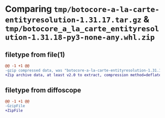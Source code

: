 # Comparing `tmp/botocore-a-la-carte-entityresolution-1.31.17.tar.gz` & `tmp/botocore_a_la_carte_entityresolution-1.31.18-py3-none-any.whl.zip`

## filetype from file(1)

```diff
@@ -1 +1 @@
-gzip compressed data, was "botocore-a-la-carte-entityresolution-1.31.17.tar", last modified: Wed Aug  2 01:12:57 2023, max compression
+Zip archive data, at least v2.0 to extract, compression method=deflate
```

## filetype from diffoscope

```diff
@@ -1 +1 @@
-GzipFile
+ZipFile
```

